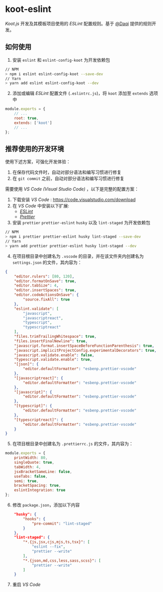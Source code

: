 # koot-eslint

_Koot.js_ 开发及其模板项目使用的 _ESLint_ 配置规则。基于 [@Daqi](https://github.com/daqi) 提供的规则开发。

## 如何使用

1. 安装 `eslint` 和 `eslint-config-koot` 为开发依赖包

```bash
// NPM
> npm i eslint eslint-config-koot --save-dev
// Yarn
> yarn add eslint eslint-config-koot --dev
```

2. 添加或编辑 _ESLint_ 配置文件 (`.eslintrc.js`)，将 `koot` 添加至 `extends` 选项中

```javascript
module.exports = {
    // ...
    root: true,
    extends: ['koot']
    // ...
};
```

## 推荐使用的开发环境

使用下述方案，可强化开发体验：

1. 在保存代码文件时，自动对部分语法和编写习惯进行修复
2. 在 `git commit` 之前，自动对部分语法和编写习惯进行修复

需要使用 _VS Code (Visual Studio Code)_ ，以下是完整的配置方案：

1. 下载安装 _VS Code_ : https://code.visualstudio.com/download
2. 在 _VS Code_ 中安装以下扩展:
    - [_ESLint_](https://marketplace.visualstudio.com/items?itemName=dbaeumer.vscode-eslint)
    - [_Prettier_](https://marketplace.visualstudio.com/items?itemName=esbenp.prettier-vscode)
3. 安装 `prettier` `prettier-eslint` `husky` 以及 `lint-staged` 为开发依赖包

```bash
// NPM
> npm i prettier prettier-eslint husky lint-staged --save-dev
// Yarn
> yarn add prettier prettier-eslint husky lint-staged --dev
```

4. 在项目根目录中创建名为 `.vscode` 的目录，并在该文件夹内创建名为 `settings.json` 的文件，其内容为：

```json
{
    "editor.rulers": [80, 120],
    "editor.formatOnSave": true,
    "editor.tabSize": 4,
    "editor.insertSpaces": true,
    "editor.codeActionsOnSave": {
        "source.fixAll": true
    },
    "eslint.validate": [
        "javascript",
        "javascriptreact",
        "typescript",
        "typescriptreact"
    ],
    "files.trimTrailingWhitespace": true,
    "files.insertFinalNewline": true,
    "javascript.format.insertSpaceBeforeFunctionParenthesis": true,
    "javascript.implicitProjectConfig.experimentalDecorators": true,
    "javascript.validate.enable": false,
    "typescript.validate.enable": true,
    "[json]": {
        "editor.defaultFormatter": "esbenp.prettier-vscode"
    },
    "[javascriptreact]": {
        "editor.defaultFormatter": "esbenp.prettier-vscode"
    },
    "[javascript]": {
        "editor.defaultFormatter": "esbenp.prettier-vscode"
    },
    "[typescript]": {
        "editor.defaultFormatter": "esbenp.prettier-vscode"
    },
    "[typescriptreact]": {
        "editor.defaultFormatter": "esbenp.prettier-vscode"
    }
}
```

5. 在项目根目录中创建名为 `.prettierrc.js` 的文件，其内容为：

```javascript
module.exports = {
    printWidth: 80,
    singleQuote: true,
    tabWidth: 4,
    jsxBracketSameLine: false,
    useTabs: false,
    semi: true,
    bracketSpacing: true,
    eslintIntegration: true
};
```

6. 修改 `package.json`，添加以下内容

```json
    "husky": {
        "hooks": {
            "pre-commit": "lint-staged"
        }
    },
    "lint-staged": {
        "*.{js,jsx,cjs,mjs,ts,tsx}": [
            "eslint --fix",
            "prettier --write"
        ],
        "*.{json,md,css,less,sass,scss}": [
            "prettier --write"
        ]
    }
```

7. 重启 _VS Code_
